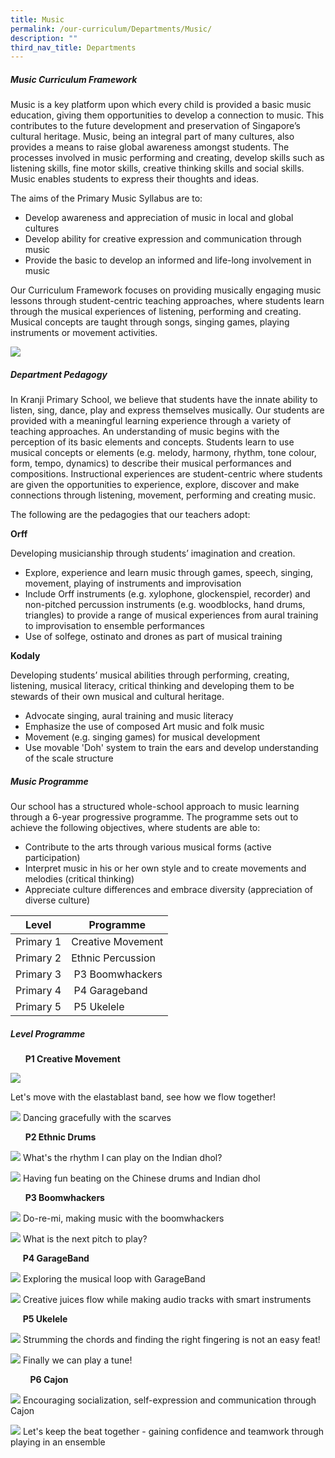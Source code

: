 ```yaml
---
title: Music
permalink: /our-curriculum/Departments/Music/
description: ""
third_nav_title: Departments
---
```

##### **Music Curriculum Framework**
  

Music is a key platform upon which every child is provided a basic music education, giving them opportunities to develop a connection to music. This contributes to the future development and preservation of Singapore’s cultural heritage. Music, being an integral part of many cultures, also provides a means to raise global awareness amongst students. The processes involved in music performing and creating, develop skills such as listening skills, fine motor skills, creative thinking skills and social skills. Music enables students to express their thoughts and ideas. 

  

The aims of the Primary Music Syllabus are to:  
  

*   Develop awareness and appreciation of music in local and global cultures
*   Develop ability for creative expression and communication through music
*   Provide the basic to develop an informed and life-long involvement in music

  

Our Curriculum Framework focuses on providing musically engaging music lessons through student-centric teaching approaches, where students learn through the musical experiences of listening, performing and creating. Musical concepts are taught through songs, singing games, playing instruments or movement activities.

  

![](/images/Our%20Curriculum/Departments/Music/M1.jpg)

##### **Department Pedagogy**
  

In Kranji Primary School, we believe that students have the innate ability to listen, sing, dance, play and express themselves musically. Our students are provided with a meaningful learning experience through a variety of teaching approaches. An understanding of music begins with the perception of its basic elements and concepts. Students learn to use musical concepts or elements (e.g. melody, harmony, rhythm, tone colour, form, tempo, dynamics) to describe their musical performances and compositions. Instructional experiences are student-centric where students are given the opportunities to experience, explore, discover and make connections through listening, movement, performing and creating music.

  

The following are the pedagogies that our teachers adopt:

**Orff** 

Developing musicianship through students’ imagination and creation.

*   Explore, experience and learn music through games, speech, singing, movement, playing of instruments and improvisation
*   Include Orff instruments (e.g. xylophone, glockenspiel, recorder) and non-pitched percussion instruments (e.g. woodblocks, hand drums, triangles) to provide a range of musical experiences from aural training to improvisation to ensemble performances
*   Use of solfege, ostinato and drones as part of musical training

  

**Kodaly**

Developing students’ musical abilities through performing, creating, listening, musical literacy, critical thinking and developing them to be stewards of their own musical and cultural heritage.

*   Advocate singing, aural training and music literacy
*   Emphasize the use of composed Art music and folk music
*   Movement (e.g. singing games) for musical development
*   Use movable 'Doh' system to train the ears and develop understanding of the scale structure

##### **Music Programme**

  
Our school has a structured whole-school approach to music learning through a 6-year progressive programme. The programme sets out to achieve the following objectives, where students are able to:

*   Contribute to the arts through various musical forms (active participation) 
*   Interpret music in his or her own style and to create movements and melodies (critical thinking)
*   Appreciate culture differences and embrace diversity (appreciation of diverse culture)

  

| Level | Programme |
| --- | --- |
| Primary 1 | Creative Movement |
| Primary 2 | Ethnic Percussion |
| Primary 3 |  P3 Boomwhackers |
| Primary 4 |  P4 Garageband |
| Primary 5 |  P5 Ukelele |

  

##### **Level Programme**

      **P1 Creative Movement**

![](/images/Our%20Curriculum/Departments/Music/M2.jpg)

Let's move with the elastablast band, see how we flow together!

  

![](/images/Our%20Curriculum/Departments/Music/M3.jpg)
Dancing gracefully with the scarves

      **P2 Ethnic Drums**

![](/images/Our%20Curriculum/Departments/Music/M4.jpg)
What's the rhythm I can play on the Indian dhol?

  

![](/images/Our%20Curriculum/Departments/Music/M5.jpg)
Having fun beating on the Chinese drums and Indian dhol

  

      **P3 Boomwhackers**

![](/images/Our%20Curriculum/Departments/Music/M6.jpg)
Do-re-mi, making music with the boomwhackers

  

![](/images/Our%20Curriculum/Departments/Music/M7.jpg)
What is the next pitch to play?

  

     **P4 GarageBand**

![](/images/Our%20Curriculum/Departments/Music/M8.jpg)
Exploring the musical loop with GarageBand

  

![](/images/Our%20Curriculum/Departments/Music/M9.jpg)
Creative juices flow while making audio tracks with smart instruments

  

     **P5 Ukelele**

  

![](/images/Our%20Curriculum/Departments/Music/M10.jpg)
Strumming the chords and finding the right fingering is not an easy feat!

  

![](/images/Our%20Curriculum/Departments/Music/M11.jpg)
Finally we can play a tune!

  

        **P6 Cajon**  

![](/images/Our%20Curriculum/Departments/Music/M12.jpg)
Encouraging socialization, self-expression and communication through Cajon

  

![](/images/Our%20Curriculum/Departments/Music/M13.jpg)
Let's keep the beat together - gaining confidence and teamwork through playing in an ensemble